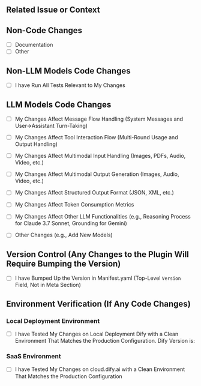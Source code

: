 ## Related Issue or Context
<!--
⚠️ NOTE: This repository is for Dify Official Plugins only. For third-party plugin submissions, please submit to https://github.com/langgenius/dify-plugins instead.

- Link Related Issues if Applicable: #issue_number
- Or Provide Context about Why this Change is Needed
-->

## Non-Code Changes
<!-- Put an `x` in all the boxes that Apply -->
- [ ] Documentation
- [ ] Other

## Non-LLM Models Code Changes
- [ ] I have Run All Tests Relevant to My Changes
<!-- Include Screenshots/Videos Demonstrating the Fix, New Feature, or the Behavior Before/After Breaking Changes. -->

## LLM Models Code Changes

<!-- LLM Models Test Example: -->
<!-- https://github.com/langgenius/dify-official-plugins/blob/main/.assets/test-examples/llm-plugin-tests/llm_test_example.md -->

- [ ] My Changes Affect Message Flow Handling (System Messages and User→Assistant Turn-Taking)
<!-- Include Screenshots/Videos Demonstrating the Fix, New Feature, or the Behavior Before/After Breaking Changes. -->

- [ ] My Changes Affect Tool Interaction Flow (Multi-Round Usage and Output Handling)
<!-- Include Screenshots/Videos Demonstrating the Fix, New Feature, or the Behavior Before/After Breaking Changes. -->

- [ ] My Changes Affect Multimodal Input Handling (Images, PDFs, Audio, Video, etc.)
<!-- Include Screenshots/Videos Demonstrating the Fix, New Feature, or the Behavior Before/After Breaking Changes. -->

- [ ] My Changes Affect Multimodal Output Generation (Images, Audio, Video, etc.)
<!-- Include Screenshots/Videos Demonstrating the Fix, New Feature, or the Behavior Before/After Breaking Changes. -->

- [ ] My Changes Affect Structured Output Format (JSON, XML, etc.)
<!-- Include Screenshots/Videos Demonstrating the Fix, New Feature, or the Behavior Before/After Breaking Changes. -->

- [ ] My Changes Affect Token Consumption Metrics
<!-- Include Screenshots/Videos Demonstrating the Fix, New Feature, or the Behavior Before/After Breaking Changes. -->

- [ ] My Changes Affect Other LLM Functionalities (e.g., Reasoning Process for Claude 3.7 Sonnet, Grounding for Gemini)
<!-- Include Screenshots/Videos Demonstrating the Fix, New Feature, or the Behavior Before/After Breaking Changes. -->

- [ ] Other Changes (e.g., Add New Models)
<!-- Include Screenshots/Videos Demonstrating the Fix, New Feature, or the Behavior Before/After Breaking Changes. -->

## Version Control (Any Changes to the Plugin Will Require Bumping the Version)
- [ ] I have Bumped Up the Version in Manifest.yaml (Top-Level `Version` Field, Not in Meta Section)
<!-- Version Format: MAJOR.MINOR.PATCH
- MAJOR (0.x.x): Reserved for Major Releases with Widespread Breaking Changes
- MINOR (x.0.x): For New Features or Limited Breaking Changes
- PATCH (x.x.0): For Backwards-Compatible Bug Fixes and Minor Improvements
- Note: Each Version Component (MAJOR, MINOR, PATCH) Can Be 2 Digits, e.g., 10.11.22
-->

## Environment Verification (If Any Code Changes)
<!-- At Least One Environment Must Be Tested. -->

### Local Deployment Environment
- [ ] I have Tested My Changes on Local Deployment Dify with a Clean Environment That Matches the Production Configuration. Dify Version is: <!-- Specify Your Version (e.g., 1.2.0) -->
<!--
- Python Virtual Env Matching Manifest.yaml & requirements.txt
- No Breaking Changes in Dify That May Affect the Testing Result
-->

### SaaS Environment
- [ ] I have Tested My Changes on cloud.dify.ai with a Clean Environment That Matches the Production Configuration
<!--
- Python Virtual Env Matching Manifest.yaml & requirements.txt
-->
